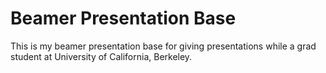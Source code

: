 # Beamer Presentation Base

This is my beamer presentation base for giving presentations while a
grad student at University of California, Berkeley.
